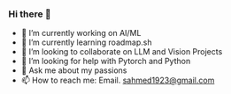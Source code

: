 ### Hi there 👋

- 🔭 I’m currently working on AI/ML
- 🌱 I’m currently learning roadmap.sh
- 👯 I’m looking to collaborate on LLM and Vision Projects
- 🤔 I’m looking for help with Pytorch and Python
- 💬 Ask me about my passions
- 📫 How to reach me: Email. sahmed1923@gmail.com


